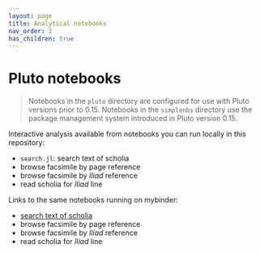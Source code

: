 ```yaml
---
layout: page
title: Analytical notebooks
nav_order: 2
has_children: true
---
```


# Pluto notebooks


> Notebooks in the `pluto` directory are configured for use with Pluto versions prior to 0.15.  Notebooks in the `simplenbs` directory use the package management system introduced in Pluto version 0.15.

Interactive analysis available from notebooks you can run locally in this repository:

- `search.jl`: search text of scholia
- browse facsimile by page reference
- browse facsimile by *Iliad* reference
- read scholia for *Iliad* line

Links to the same notebooks running on mybinder:

- [search text of scholia](https://binder.plutojl.org/v0.14.7/open?url=https%253A%252F%252Fraw.githubusercontent.com%252Fhmteditors%252Fcomposite-summer21%252Fmain%252Fpluto%252Fsearch.jl)
- browse facsimile by page reference
- browse facsimile by *Iliad* reference
- read scholia for *Iliad* line